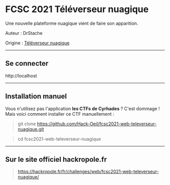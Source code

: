 # FCSC 2021 Téléverseur nuagique

Une nouvelle plateforme nuagique vient de faire son apparition.



Auteur : DrStache

Origine : [Téléverseur nuagique](https://hackropole.fr/fr/challenges/web/fcsc2021-web-televerseur-nuagique/)


-----------

## Se connecter
http://localhost


-----------

## Installation manuel
Vous n'utilisez pas l'application **les CTFs de Cyrhades** ? C'est dommage !
Mais voici comment installer ce CTF manuellement :

> git clone https://github.com/Hack-Oeil/fcsc2021-web-televerseur-nuagique.git

> cd fcsc2021-web-televerseur-nuagique


-----------

## Sur le site officiel hackropole.fr
> https://hackropole.fr/fr/challenges/web/fcsc2021-web-televerseur-nuagique/